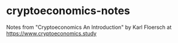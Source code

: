 # cryptoeconomics-notes
Notes from "Cryptoeconomics An Introduction" by Karl Floersch at https://www.cryptoeconomics.study
